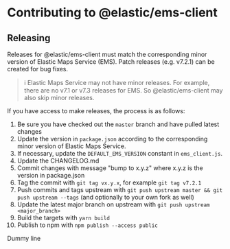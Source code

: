 # Contributing to @elastic/ems-client

## Releasing

Releases for @elastic/ems-client must match the corresponding minor version of Elastic Maps Service (EMS). Patch releases (e.g. v7.2.1) can be created for bug fixes.

> ℹ️ Elastic Maps Service may not have minor releases. For example, there are no v7.1 or v7.3 releases for EMS. So @elastic/ems-client may also skip minor releases.


If you have access to make releases, the process is as follows:

1. Be sure you have checked out the `master` branch and have pulled latest changes
1. Update the version in `package.json` according to the corresponding minor version of Elastic Maps Service.
1. If necessary, update the `DEFAULT_EMS_VERSION` constant in `ems_client.js`.
1. Update the CHANGELOG.md
1. Commit changes with message "bump to x.y.z" where x.y.z is the version in package.json
1. Tag the commit with `git tag vx.y.x`, for example `git tag v7.2.1`
1. Push commits and tags upstream with `git push upstream master && git push upstream --tags` (and optionally to your own fork as well)
1. Update the latest major branch on upstream with `git push upstream <major_branch>`
1. Build the targets with `yarn build`
1. Publish to npm with `npm publish --access public`

Dummy line
